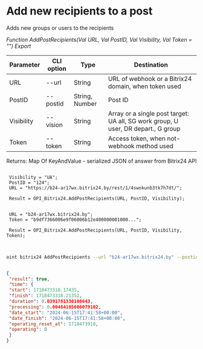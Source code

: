 ﻿---
sidebar_position: 7
---

# Add new recipients to a post
 Adds new groups or users to the recipients


*Function AddPostRecipients(Val URL, Val PostID, Val Visibility, Val Token = "") Export*

 | Parameter | CLI option | Type | Destination |
 |-|-|-|-|
 | URL | --url | String | URL of webhook or a Bitrix24 domain, when token used |
 | PostID | --postid | String, Number | Post ID |
 | Visibility | --vision | String | Array or a single post target: UA all, SG<X> work group, U<X> user, DR<X> depart., G<X> group |
 | Token | --token | String | Access token, when not-webhook method used |

 
 Returns: Map Of KeyAndValue - serialized JSON of answer from Bitrix24 API

```bsl title="Code example"
	
 Visibility = "UA";
 PostID = "124";
 URL = "https://b24-ar17wx.bitrix24.by/rest/1/4swokunb3tk7h7dt/";
 
 Result = OPI_Bitrix24.AddPostRecipients(URL, PostID, Visibility);
 
 
 URL = "b24-ar17wx.bitrix24.by";
 Token = "b9df7366006e9f06006b12e400000001000...";
 
 Result = OPI_Bitrix24.AddPostRecipients(URL, PostID, Visibility, Token);
	
```

```sh title="CLI command example"
 
oint bitrix24 AddPostRecipients --url "b24-ar17wx.bitrix24.by" --postid "124" --vision %vision% --token "b9df7366006e9f06006b12e400000001000..."

```


```json title="Result"

{
 "result": true,
 "time": {
 "start": 1718473318.17435,
 "finish": 1718473318.21352,
 "duration": 0.0391781330108643,
 "processing": 0.00464105606079102,
 "date_start": "2024-06-15T17:41:58+00:00",
 "date_finish": "2024-06-15T17:41:58+00:00",
 "operating_reset_at": 1718473918,
 "operating": 0
 }
}

```
